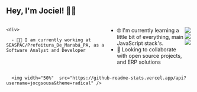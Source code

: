 ## Hey, I'm Jociel! 👨‍💻





<div style="display: flex; flex-direction: row; " >
  
    <div>
      
      - 👨‍💻 I am currently working at SEASPAC/Prefeitura_De_Marabá_PA, as a Software Analyst and Developer
- 🤓 I'm currently learning a little bit of everything, main JavaScript stack's.
- 👯 Looking to collaborate with open source projects, and ERP solutions

<a href="mailto:gregoriociacom@gmail.com" target="_blank"><img src="https://img.shields.io/badge/Gmail-D14836?style=for-the-badge&logo=gmail&logoColor=white" /><a/>
<a href="https://www.linkedin.com/in/jociel-gregorio-b996521b8/" target="_blank"><img src="https://img.shields.io/badge/LinkedIn-0077B5?style=for-the-badge&logo=linkedin&logoColor=white" /><a/>
<a href="https://t.me/jocgsousa" target="_blank"><img src="https://img.shields.io/badge/Telegram-2CA5E0?style=for-the-badge&logo=telegram&logoColor=white" /><a/>
    </div>
    
    
  
  
   <div>
      
      <img width="50%"  src="https://github-readme-stats.vercel.app/api?username=jocgsousa&theme=radical" />
   </div>
    
  
  
  
  
</div>

 
  

<!-- <img width="50%"  src="https://github-readme-stats.vercel.app/api?username=jocgsousa&theme=radical" /> -->

  
<!-- <img width="50%" src="https://github-readme-stats.vercel.app/api/top-langs/?username=jocgsousa&theme=aura" /> -->
  
  
